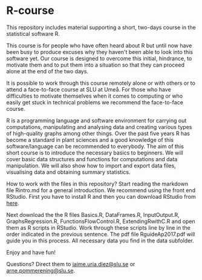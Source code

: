 # R-course
This repository includes material supporting a short, two-days course in the statistical software R.

This course is for people who have often heard about R but until now have been busy to produce excuses why they haven't been able to look into this software yet. Our course is designed to overcome this initial, hindrance, to motivate them and to put them into a situation so that they can proceed alone at the end of the two days.

It is possible to work through this course remotely alone or with others or to attend a face-to-face course at SLU at Umeå. For those who have difficulties to motivate themselves when it comes to computing or who easily get stuck in technical problems we recommend the face-to-face course.

R is a programming language and software environment for carrying out computations, manipulating and analysing data and creating various types of high-quality graphs among other things. Over the past five years R has become a standard in plant sciences and a good knowledge of this software/language can be recommended to everybody. The aim of this short course is to introduce the necessary basics to beginners. We will cover basic data structures and functions for computations and data manipulation. We will also show how to import and export data files, visualising data and obtaining summary statistics.

How to work with the files in this repository?
Start reading the markdown file Rintro.md for a general introduction. We recommend using the front end RStudio. First you have to install R and then you can download RStudio from [here](https://www.rstudio.com/products/rstudio/download/).

Next download the the R files Basics.R, DataFrames.R, InputOutput.R, GraphsRegression.R, FunctionsFlowControl.R, ExtendingRwithC.R and open them as R scripts in RStudio. Work through these scripts line by line in the order indicated in the previous sentence. The pdf file RguideAp2017.pdf will guide you in this process. All necessary data you find in the data subfolder.

Enjoy and have fun!

Questions?
Direct them to jaime.uria.diez@slu.se or arne.pommerening@slu.se.
